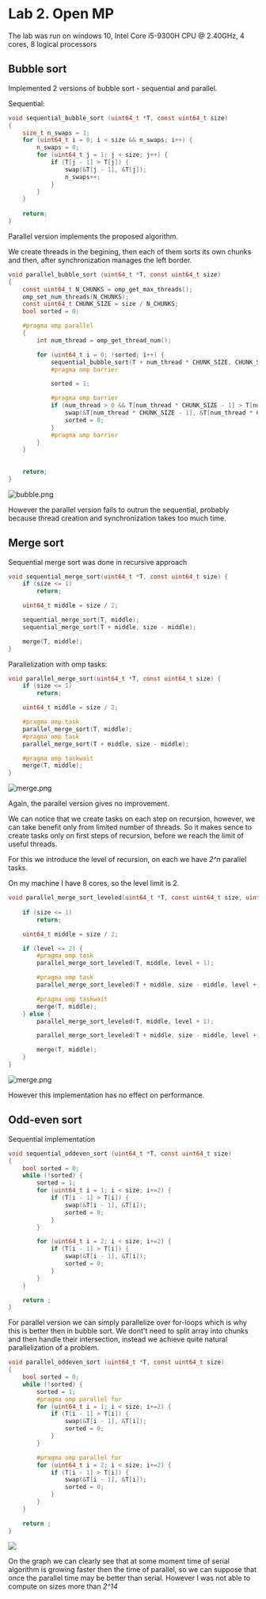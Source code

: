 # Lab 2. Open MP
The lab was run on windows 10, Intel Core i5-9300H CPU @ 2.40GHz, 4 cores, 8 logical processors


## Bubble sort

Implemented 2 versions of bubble sort - sequential and parallel.

Sequential:

```c
void sequential_bubble_sort (uint64_t *T, const uint64_t size)
{
	size_t n_swaps = 1;
    for (uint64_t i = 0; i < size && n_swaps; i++) {
		n_swaps = 0;
		for (uint64_t j = 1; j < size; j++) {
			if (T[j - 1] > T[j]) {
				swap(&T[j - 1], &T[j]);
				n_swaps++;
			}
		}
	}
    
    return;
}
```

Parallel version implements the proposed algorithm.

We create threads in the begining, then each of them sorts its own chunks and then, after synchronization manages the left border.

```c
void parallel_bubble_sort (uint64_t *T, const uint64_t size)
{
    const uint64_t N_CHUNKS = omp_get_max_threads();
	omp_set_num_threads(N_CHUNKS);
	const uint64_t CHUNK_SIZE = size / N_CHUNKS;
	bool sorted = 0;

	#pragma omp parallel
	{
		int num_thread = omp_get_thread_num();

		for (uint64_t i = 0; !sorted; i++) {
			sequential_bubble_sort(T + num_thread * CHUNK_SIZE, CHUNK_SIZE);
			#pragma omp barrier

			sorted = 1;

			#pragma omp barrier
			if (num_thread > 0 && T[num_thread * CHUNK_SIZE - 1] > T[num_thread * CHUNK_SIZE]) {
				swap(&T[num_thread * CHUNK_SIZE - 1], &T[num_thread * CHUNK_SIZE]);
				sorted = 0;
			}
			#pragma omp barrier
		}
	}
	
    
    return;
}
```

![bubble.png](bubble.png)

However the parallel version fails to outrun the sequential, probably because thread creation and synchronization takes too much time.

## Merge sort

Sequential merge sort was done in recursive approach


```c
void sequential_merge_sort(uint64_t *T, const uint64_t size) {
    if (size <= 1)
        return;

    uint64_t middle = size / 2;

    sequential_merge_sort(T, middle);
    sequential_merge_sort(T + middle, size - middle);

    merge(T, middle);
}
```

Parallelization with omp tasks:

```c
void parallel_merge_sort(uint64_t *T, const uint64_t size) {
    if (size <= 1)
        return;

    uint64_t middle = size / 2;

	#pragma omp task 
    parallel_merge_sort(T, middle);
	#pragma omp task 
    parallel_merge_sort(T + middle, size - middle);

	#pragma omp taskwait
    merge(T, middle);
}
```
![merge.png](merge.png)

Again, the parallel version gives no improvement.

We can notice that we create tasks on each step on recursion, however, we can take benefit only from limited number of threads. So it makes sence to create tasks only on first steps of recursion, before we reach the limit of useful threads.

For this we introduce the level of recursion, on each we have *2^n* parallel tasks.

On my machine I have 8 cores, so the level limit is 2.

```c
void parallel_merge_sort_leveled(uint64_t *T, const uint64_t size, uint64_t level) {
	
    if (size <= 1)
        return;

    uint64_t middle = size / 2;

	if (level <= 2) {
		#pragma omp task 
		parallel_merge_sort_leveled(T, middle, level + 1);

		#pragma omp task
		parallel_merge_sort_leveled(T + middle, size - middle, level + 1);

		#pragma omp taskwait
		merge(T, middle);
	} else {
		parallel_merge_sort_leveled(T, middle, level + 1);

		parallel_merge_sort_leveled(T + middle, size - middle, level + 1);

		merge(T, middle);
	}	
}
```

![merge.png](merge2.png)

However this implementation has no effect on performance.

## Odd-even sort

Sequential implementation

```c
void sequential_oddeven_sort (uint64_t *T, const uint64_t size)
{
	bool sorted = 0;
    while (!sorted) {
		sorted = 1;
		for (uint64_t i = 1; i < size; i+=2) {
			if (T[i - 1] > T[i]) {
				swap(&T[i - 1], &T[i]);
				sorted = 0;
			}
		}

		for (uint64_t i = 2; i < size; i+=2) {
			if (T[i - 1] > T[i]) {
				swap(&T[i - 1], &T[i]);
				sorted = 0;
			}
		}
	}

    return ;
}
```

For parallel version we can simply parallelize over for-loops which is why this is better then in bubble sort. We dont't need to split array into chunks and then handle their intersection, instead we achieve quite natural parallelization of a problem.

```c
void parallel_oddeven_sort (uint64_t *T, const uint64_t size)
{
	bool sorted = 0;
    while (!sorted) {
		sorted = 1;
		#pragma omp parallel for
		for (uint64_t i = 1; i < size; i+=2) {
			if (T[i - 1] > T[i]) {
				swap(&T[i - 1], &T[i]);
				sorted = 0;
			}
		}

		#pragma omp parallel for
		for (uint64_t i = 2; i < size; i+=2) {
			if (T[i - 1] > T[i]) {
				swap(&T[i - 1], &T[i]);
				sorted = 0;
			}
		}
	}

    return ;
}
```

![](odd-even.png)

On the graph we can clearly see that at some moment time of serial algorithm is growing faster then the time of parallel, so we can suppose that once the parallel time may be better than serial. However I was not able to compute on sizes more than *2^14*
